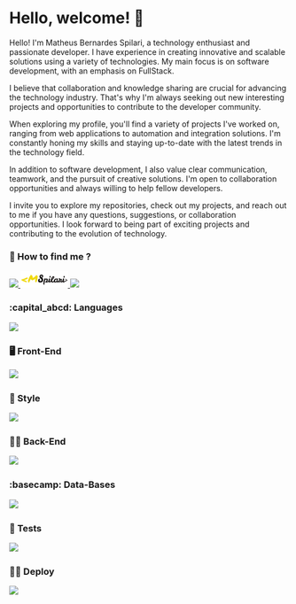 # Hello, welcome! 👋

Hello! I'm Matheus Bernardes Spilari, a technology enthusiast and passionate developer. I have experience in creating innovative and scalable solutions using a variety of technologies. My main focus is on software development, with an emphasis on FullStack.

I believe that collaboration and knowledge sharing are crucial for advancing the technology industry. That's why I'm always seeking out new interesting projects and opportunities to contribute to the developer community.

When exploring my profile, you'll find a variety of projects I've worked on, ranging from web applications to automation and integration solutions. I'm constantly honing my skills and staying up-to-date with the latest trends in the technology field.

In addition to software development, I also value clear communication, teamwork, and the pursuit of creative solutions. I'm open to collaboration opportunities and always willing to help fellow developers.

I invite you to explore my repositories, check out my projects, and reach out to me if you have any questions, suggestions, or collaboration opportunities. I look forward to being part of exciting projects and contributing to the evolution of technology.

<div>
  <div>
    <h3> 👣 How to find me ?</h3>
    <a target='_blank' rel='noopener noreferrer' href='https://www.linkedin.com/in/matheus-bernardes-spilari-2b8068188/'>
    <img src="https://skillicons.dev/icons?i=linkedin" />
    </a>
    <a target='_blank' rel='noopener noreferrer' href='https://mspilariportfolio.vercel.app/'>
      <img height='30em' src='/images/LogoYB.svg'/>
    </a>
    <a target='_blank' rel='noopener noreferrer' href='https://dev.to/mspilari'>
      <img src="https://skillicons.dev/icons?i=devto" />
    </a>
  </div>
  
  <div>
    <h3> :capital_abcd: Languages</h3>
    <img src="https://skillicons.dev/icons?i=ts,java,py"/>
  </div>
  
  <div>
    <h3> 🖥️ Front-End</h3>
    <img src="https://skillicons.dev/icons?i=react,nextjs,angular"/>
  </div>
  
  <div>
    <h3> 💅 Style</h3>
    <img src="https://skillicons.dev/icons?i=css,sass,styledcomponents,tailwind,figma"/>
  </div>
  
  <div>
    <h3> 🐕‍🦺 Back-End</h3>
    <img src="https://skillicons.dev/icons?i=nodejs,nestjs,express,spring,docker"/>
  </div>
  
  <div>
    <h3> :basecamp: Data-Bases </h3>
    <img src="https://skillicons.dev/icons?i=mongodb,postgres,firebase"/>
  </div>
  
  <div>
    <h3> 🧪 Tests </h3>
    <img src="https://skillicons.dev/icons?i=jest,vitest,cypress"/>
  </div>
  
  <div>
    <h3> 🦸‍♂️ Deploy </h3>
    <img src="https://skillicons.dev/icons?i=heroku,vercel,netlify"/>
  </div>
</div>
<!--
**MSpilari/MSpilari** is a ✨ _special_ ✨ repository because its `README.md` (this file) appears on your GitHub profile.

Here are some ideas to get you started:

- 🔭 I’m currently working on ...
- 🌱 I’m currently learning ...
- 👯 I’m looking to collaborate on ...
- 🤔 I’m looking for help with ...
- 💬 Ask me about ...
- 📫 How to reach me: ...
- 😄 Pronouns: ...
- ⚡ Fun fact: ...
-->
